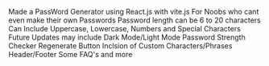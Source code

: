 Made a PassWord Generator using React.js with vite.js
For Noobs who cant even make their own Passwords
Password length can be 6 to 20 characters
Can Include Uppercase, Lowercase, Numbers and Special Characters
Future Updates may include
Dark Mode/Light Mode
Password Strength Checker
Regenerate Button
Inclsion of Custom Characters/Phrases
Header/Footer
Some FAQ's
and more
